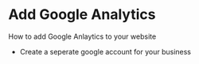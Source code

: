 # Add Google Analytics
How to add Google Anlaytics to your website

- Create a seperate google account for your business
